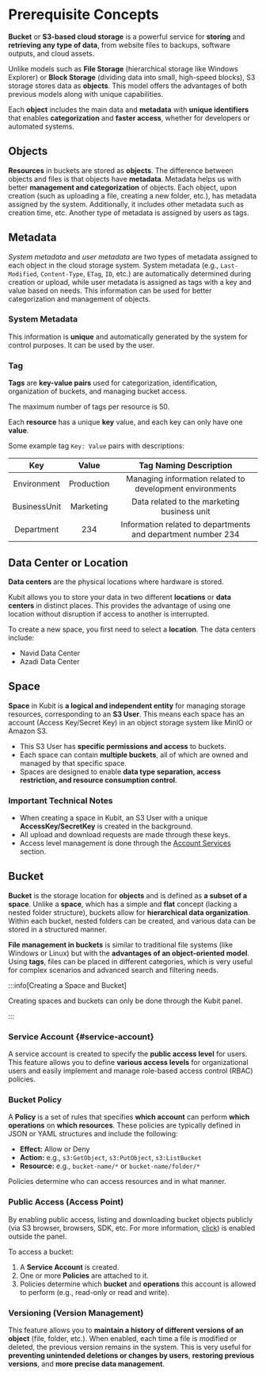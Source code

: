 # Prerequisite Concepts

**Bucket** or **S3-based cloud storage** is a powerful service for **storing** and **retrieving any type of data**, from website files to backups, software outputs, and cloud assets.

Unlike models such as **File Storage** (hierarchical storage like Windows Explorer) or **Block Storage** (dividing data into small, high-speed blocks), S3 storage stores data as **objects**. This model offers the advantages of both previous models along with unique capabilities.

Each **object** includes the main data and **metadata** with **unique identifiers** that enables **categorization** and **faster access**, whether for developers or automated systems.

## Objects

**Resources** in buckets are stored as **objects**. The difference between objects and files is that objects have **metadata**. Metadata helps us with better **management and categorization** of objects. Each object, upon creation (such as uploading a file, creating a new folder, etc.), has metadata assigned by the system. Additionally, it includes other metadata such as creation time, etc. Another type of metadata is assigned by users as tags.

## Metadata

_System metadata_ and _user metadata_ are two types of metadata assigned to each object in the cloud storage system. System metadata (e.g., `Last-Modified`, `Content-Type`, `ETag`, `ID`, etc.) are automatically determined during creation or upload, while user metadata is assigned as tags with a key and value based on needs. This information can be used for better categorization and management of objects.

### System Metadata

This information is **unique** and automatically generated by the system for control purposes. It can be used by the user.

### Tag

**Tags** are **key-value pairs** used for categorization, identification, organization of buckets, and managing bucket access.

The maximum number of tags per resource is 50.

Each **resource** has a unique **key** value, and each key can only have one **value**.

Some example tag `Key: Value` pairs with descriptions:

|   **Key**    | **Value**  |                  **Tag Naming Description**                  |
| :----------: | :--------: | :----------------------------------------------------------: |
| Environment  | Production |   Managing information related to development environments   |
| BusinessUnit | Marketing  |         Data related to the marketing business unit          |
|  Department  |    234     | Information related to departments and department number 234 |

## Data Center or Location

**Data centers** are the physical locations where hardware is stored.

Kubit allows you to store your data in two different **locations** or **data centers** in distinct places. This provides the advantage of using one location without disruption if access to another is interrupted.

To create a new space, you first need to select a **location**. The data centers include:

- Navid Data Center
- Azadi Data Center

## Space

**Space** in Kubit is **a logical and independent entity** for managing storage resources, corresponding to an **S3 User**. This means each space has an account (Access Key/Secret Key) in an object storage system like MinIO or Amazon S3.

- This S3 User has **specific permissions and access** to buckets.
- Each space can contain **multiple buckets**, all of which are owned and managed by that specific space.
- Spaces are designed to enable **data type separation, access restriction, and resource consumption control**.

### Important Technical Notes

- When creating a space in Kubit, an S3 User with a unique **AccessKey/SecretKey** is created in the background.
- All upload and download requests are made through these keys.
- Access level management is done through the [Account Services](#service-account) section.

## Bucket

**Bucket** is the storage location for **objects** and is defined as **a subset of a space**. Unlike a **space**, which has a simple and **flat** concept (lacking a nested folder structure), buckets allow for **hierarchical data organization**. Within each bucket, nested folders can be created, and various data can be stored in a structured manner.

**File management in buckets** is similar to traditional file systems (like Windows or Linux) but with the **advantages of an object-oriented model**. Using **tags**, files can be placed in different categories, which is very useful for complex scenarios and advanced search and filtering needs.

:::info[Creating a Space and Bucket]

Creating spaces and buckets can only be done through the Kubit panel.

:::

### Service Account {#service-account}

A service account is created to specify the **public access level** for users. This feature allows you to define **various access levels** for organizational users and easily implement and manage role-based access control (RBAC) policies.

### Bucket Policy

A **Policy** is a set of rules that specifies **which account** can perform **which operations** on **which resources**. These policies are typically defined in JSON or YAML structures and include the following:

- **Effect:** Allow or Deny
- **Action:** e.g., `s3:GetObject`, `s3:PutObject`, `s3:ListBucket`
- **Resource:** e.g., `bucket-name/*` or `bucket-name/folder/*`

Policies determine who can access resources and in what manner.

### Public Access (Access Point)

By enabling public access, listing and downloading bucket objects publicly (via S3 browser, browsers, SDK, etc. For more information, [click](../buckets/browser)) is enabled outside the panel.

To access a bucket:

1. A **Service Account** is created.
2. One or more **Policies** are attached to it.
3. Policies determine which **bucket** and **operations** this account is allowed to perform (e.g., read-only or read and write).

### Versioning (Version Management)

This feature allows you to **maintain a history of different versions of an object** (file, folder, etc.). When enabled, each time a file is modified or deleted, the previous version remains in the system. This is very useful for **preventing unintended deletions or changes by users**, **restoring previous versions**, and **more precise data management**.
